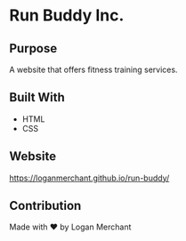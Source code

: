 # Run Buddy Inc.

## Purpose
A website that offers fitness training services.

## Built With
* HTML
* CSS

## Website
https://loganmerchant.github.io/run-buddy/

## Contribution
Made with ❤️ by Logan Merchant
